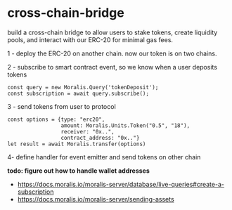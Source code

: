 # cross-chain-bridge

build a cross-chain bridge to allow users to stake tokens, create liquidity pools, and interact with our ERC-20 for minimal gas fees.

1 - deploy the ERC-20 on another chain. now our token is on two chains.

2 - subscribe to smart contract event, so we know when a user deposits tokens

```
const query = new Moralis.Query('tokenDeposit');
const subscription = await query.subscribe();
```

3 - send tokens from user to protocol
```
const options = {type: "erc20", 
                 amount: Moralis.Units.Token("0.5", "18"), 
                 receiver: "0x..",
                 contract_address: "0x.."}
let result = await Moralis.transfer(options)
```

4- define handler for event emitter and send tokens on other chain


**todo: figure out how to handle wallet addresses**

- https://docs.moralis.io/moralis-server/database/live-queries#create-a-subscription
- https://docs.moralis.io/moralis-server/sending-assets
